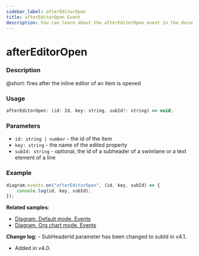 ```yaml
---
sidebar_label: afterEditorOpen
title: afterEditorOpen Event
description: You can learn about the afterEditorOpen event in the documentation of the DHTMLX JavaScript Diagram library. Browse developer guides and API reference, try out code examples and live demos, and download a free 30-day evaluation version of DHTMLX Diagram.
---
```


# afterEditorOpen

### Description

@short: fires after the inline editor of an item is opened

### Usage

~~~js
afterEditorOpen: (id: Id, key: string, subId?: string) => void;
~~~

### Parameters

- `id: string | number` - the id of the item
- `key: string` - the name of the edited property
- `subId: string` - optional, the id of a subheader of a swimlane or a text element of a line

### Example

~~~js
diagram.events.on("afterEditorOpen", (id, key, subId) => {
    console.log(id, key, subId);
});
~~~

**Related samples**:
- [Diagram. Default mode. Events](https://snippet.dhtmlx.com/7h2hgb3g)
- [Diagram. Org chart mode. Events](https://snippet.dhtmlx.com/l38pct7c)

**Change log**: - SubHeaderId parameter has been changed to subId in v4.1.
- Added in v4.0.
